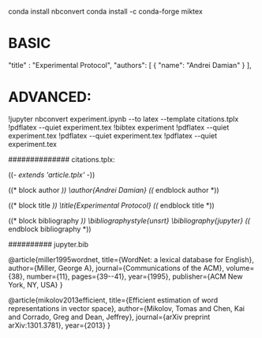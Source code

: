 conda install nbconvert
conda install -c conda-forge miktex


# BASIC 

  "title" : "Experimental Protocol",
  "authors": [
    {
      "name": "Andrei Damian"
    }
  ],
  
  
# ADVANCED: 

!jupyter nbconvert experiment.ipynb --to latex --template citations.tplx 
!pdflatex --quiet experiment.tex
!bibtex experiment
!pdflatex --quiet experiment.tex
!pdflatex --quiet experiment.tex
!pdflatex --quiet experiment.tex

############## citations.tplx:

((*- extends 'article.tplx' -*))

((* block author *))
\author{Andrei Damian}
((* endblock author *))

((* block title *))
\title{Experimental Protocol}
((* endblock title *))

((* block bibliography *))
\bibliographystyle{unsrt}
\bibliography{jupyter}
((* endblock bibliography *))


########## jupyter.bib



@article{miller1995wordnet,
  title={WordNet: a lexical database for English},
  author={Miller, George A},
  journal={Communications of the ACM},
  volume={38},
  number={11},
  pages={39--41},
  year={1995},
  publisher={ACM New York, NY, USA}
}


@article{mikolov2013efficient,
  title={Efficient estimation of word representations in vector space},
  author={Mikolov, Tomas and Chen, Kai and Corrado, Greg and Dean, Jeffrey},
  journal={arXiv preprint arXiv:1301.3781},
  year={2013}
}